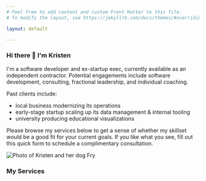 ```yaml
---
# Feel free to add content and custom Front Matter to this file.
# To modify the layout, see https://jekyllrb.com/docs/themes/#overriding-theme-defaults

layout: default

---
```

<link rel="stylesheet" href="/assets/style.css">

<div class="page">
	<div class="intro-container">
		<div class="intro">
			<h3>
				Hi there 👋 I'm Kristen
			</h3>
			<div class="intro-content">
				<p>
					I'm a software developer and ex-startup exec, currently available as an independent contractor. Potential engagements include software development, consulting, fractional leadership, and individual coaching.
				</p>
				<p>
					Past clients include:
				</p>
				<ul>
					<li>
						local business modernizing its operations
					</li>
					<li>
						early-stage startup scaling up its data management & internal tooling
					</li>
					<li>
						university producing educational visualizations
					</li>
				</ul>
				<p>
					Please browse my services below to get a sense of whether my skillset would be a good fit for your current goals. If you like what you see, fill out this quick form to schedule a complimentary consultation.
				</p>
			</div>
	    </div>
	    <div class="intro-photo">
	        <img src="https://avatars.githubusercontent.com/u/20606480?v=4" alt="Photo of Kristen and her dog Fry">
	    </div>
	</div>
	<div>
	    <h3>
	    	My Services
	    </h3> 
	    <div> 
	    </div>
	    <div> 
	    </div>
	</div>
</div>

